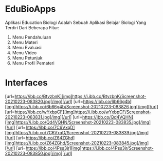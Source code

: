 # EduBioApps

<p>Aplikasi Education Biologi Adalah Sebuah Aplikasi Belajar Biologi Yang Terdiri Dari Beberapa Fitur:
<ol>
<li>Menu Pendahuluan</li>
<li>Menu Materi</li>
<li>Menu Evaluasi</li>
<li>Menu Video</li>
<li>Menu Petunjuk</li>
<li>Menu Profil Pemateri</li>
</ol>
</p>

# Interfaces

[url=https://ibb.co/BtvzbnK][img]https://i.ibb.co/BtvzbnK/Screenshot-20210223-083820.jpg[/img][/url] [url=https://ibb.co/6b66g4b][img]https://i.ibb.co/6b66g4b/Screenshot-20210223-083826.jpg[/img][/url] [url=https://ibb.co/wYxbpCF][img]https://i.ibb.co/wYxbpCF/Screenshot-20210223-083831.jpg[/img][/url] [url=https://ibb.co/Qd4VQHN][img]https://i.ibb.co/Qd4VQHN/Screenshot-20210223-083835.jpg[/img][/url] [url=https://ibb.co/7C6VxqD][img]https://i.ibb.co/7C6VxqD/Screenshot-20210223-083839.jpg[/img][/url] [url=https://ibb.co/Z64ZGhd][img]https://i.ibb.co/Z64ZGhd/Screenshot-20210223-083845.jpg[/img][/url] [url=https://ibb.co/4Pss3jr][img]https://i.ibb.co/4Pss3jr/Screenshot-20210223-083850.jpg[/img][/url]
